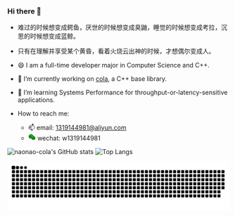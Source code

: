### Hi there 👋

- 难过的时候想变成鳄鱼，厌世的时候想变成臭鼬，睡觉的时候想变成考拉，沉思的时候想变成蓝鲸。
- 只有在理解并享受某个黄昏，看着火烧云出神的时候，才想偶尔变成人。


- 😄 I am a full-time developer major in Computer Science and C++.
- 🔭 I’m currently working on [cola](https://github.com/naonao-cola/cola.git), a C++ base library.
- 🌱 I’m learning Systems Performance for throughput-or-latency-sensitive applications.
- How to reach me:
  - 📫 email: [1319144981@aliyun.com](mailto:1319144981@aliyun.com)
  - <img src="./icon/weixin.svg" height="15em"  alt="wechat"> wechat: w1319144981


![naonao-cola's GitHub stats](https://github-readme-stats.vercel.app/api?username=naonao-cola&count_private=true&theme=dark)
![Top Langs](https://github-readme-stats.vercel.app/api/top-langs?username=naonao-cola&layout=compact&count_private=true&theme=dark)




<picture>
  <source media="(prefers-color-scheme: dark)" srcset="https://raw.githubusercontent.com/ChunelFeng/ChunelFeng/output/github-contribution-grid-snake-dark.svg">
  <source media="(prefers-color-scheme: light)" srcset="https://raw.githubusercontent.com/ChunelFeng/ChunelFeng/output/github-contribution-grid-snake.svg">
  <img alt="github contribution grid snake animation" src="https://raw.githubusercontent.com/ChunelFeng/ChunelFeng/output/github-contribution-grid-snake.svg">
</picture>


<!--
**naonao-coke/naonao-coke** is a ✨ _special_ ✨ repository because its `README.md` (this file) appears on your GitHub profile.

Here are some ideas to get you started:

- 🔭 I’m currently working on ...
- 🌱 I’m currently learning ...
- 👯 I’m looking to collaborate on ...
- 🤔 I’m looking for help with ...
- 💬 Ask me about ...
- 📫 How to reach me: ...
- 😄 Pronouns: ...
- ⚡ Fun fact: ...
-->

